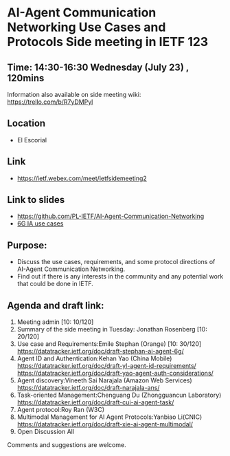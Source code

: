 # AI-Agent Communication Networking Use Cases and Protocols Side meeting in IETF 123

## Time: 14:30-16:30 Wednesday (July 23) , 120mins
Information also available on side meeting wiki: https://trello.com/b/R7yDMPyl

## Location
- El Escorial

## Link
- https://ietf.webex.com/meet/ietfsidemeeting2

## Link to slides
- https://github.com/PL-IETF/AI-Agent-Communication-Networking
- [6G IA use cases](https://github.com/PL-IETF/AI-Agent-Communication-Networking/blob/main/02_ietf-123-session-slides_draft-stephan-ai-agent-6g-00-1st.pdf)

## Purpose:
- Discuss the use cases, requirements, and some protocol directions of AI-Agent Communication Networking.
- Find out if there is any interests in the community and any potential work that could be done in IETF.

## Agenda and draft link:

1. Meeting admin [10: 10/120]	            
2. Summary of the side meeting in Tuesday: Jonathan Rosenberg [10: 20/120]
3. Use case and Requirements:Emile Stephan (Orange) [10: 30/120]
https://datatracker.ietf.org/doc/draft-stephan-ai-agent-6g/ 
4. Agent ID and Authentication:Kehan Yao (China Mobile)
https://datatracker.ietf.org/doc/draft-yl-agent-id-requirements/ 
https://datatracker.ietf.org/doc/draft-yao-agent-auth-considerations/ 
6. Agent discovery:Vineeth Sai Narajala (Amazon Web Services)
https://datatracker.ietf.org/doc/draft-narajala-ans/
7. Task-oriented Management:Chenguang Du (Zhongguancun Laboratory)
https://datatracker.ietf.org/doc/draft-cui-ai-agent-task/ 
8. Agent protocol:Roy Ran (W3C)
9. Multimodal Management for AI Agent Protocols:Yanbiao Li(CNIC)
https://datatracker.ietf.org/doc/draft-xie-ai-agent-multimodal/ 
10. Open Discussion	                         All

Comments and suggestions are welcome. 
